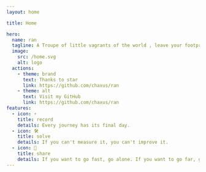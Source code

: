 ```yaml
---
layout: home

title: Home

hero:
  name: ran
  tagline: A Troupe of little vagrants of the world , leave your footprints in my words .
  image:
    src: /home.svg
    alt: logo
  actions:
    - theme: brand
      text: Thanks to star
      link: https://github.com/chaxus/ran
    - theme: alt
      text: Visit my GitHub
      link: https://github.com/chaxus/ran
features:
  - icon: ⚡️
    title: record
    details: Every journey has its final day.
  - icon: 🛠️
    title: solve
    details: If you can't measure it, you can't improve it.
  - icon: 🖖
    title: share
    details: If you want to go fast, go alone. If you want to go far, go together. 
---
```

